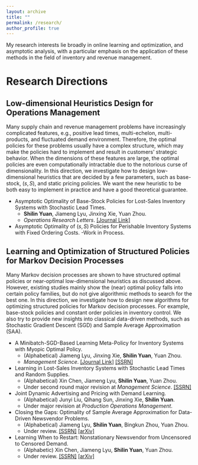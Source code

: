 ```yaml
---
layout: archive
title: ""
permalink: /research/
author_profile: true
---
```

My research interests lie broadly in online learning and optimization, and asymptotic analysis, with a particular emphasis on the application of these methods in the field of inventory and revenue management.


Research Directions
==============

Low-dimensional Heuristics Design for Operations Management
--------

Many supply chain and revenue management problems have increasingly complicated features, e.g., positive lead times, multi-echelon, multi-products, and fluctuated demand environment. Therefore, the optimal policies for these problems usually have a complex structure, which may make the policies hard to implement and result in customers’ strategic behavior. When the dimensions of these features are large, the optimal policies are even computationally intractable due to the notorious curse of dimensionality. In this direction, we investigate how to design low-dimensional heuristics that are decided by a few parameters, such as base-stock, $(s,S)$, and static pricing policies. We want the new heuristic to be both easy to implement in practice and have a good theoretical guarantee.

* Asymptotic Optimality of Base-Stock Policies for Lost-Sales Inventory Systems with Stochastic Lead Times.
  - **Shilin Yuan**, Jiameng Lyu, Jinxing Xie, Yuan Zhou.
  - *Operations Research Letters*. [[Journal Link]](https://www.sciencedirect.com/science/article/abs/pii/S0167637724001329)
* Asymptotic Optimality of $(s,S)$ Policies for Perishable Inventory Systems with Fixed Ordering Costs.
  -Work in Process.



Learning and Optimization of Structured Policies for Markov Decision Processes
--------
Many Markov decision processes are shown to have structured optimal policies or near-optimal low-dimensional heuristics as discussed above. However, existing studies mainly show the (near) optimal policy falls into certain policy families, but do not give algorithmic methods to search for the best one. In this direction, we investigate how to design new algorithms for optimizing structured policies for Markov decision processes. For example, base-stock policies and constant order policies in inventory control. We also try to provide new insights into classical data-driven methods, such as Stochastic Gradient Descent (SGD) and Sample Average Approximation (SAA).

* A Minibatch-SGD-Based Learning Meta-Policy for Inventory Systems with Myopic Optimal Policy.
  - (Alphabetical) Jiameng Lyu, Jinxing Xie, **Shilin Yuan**, Yuan Zhou.
  - *Management Science*. [[Journal Link]](https://pubsonline.informs.org/doi/abs/10.1287/mnsc.2023.00920) [[SSRN]](https://papers.ssrn.com/sol3/papers.cfm?abstract_id=4390778)
* Learning in Lost-Sales Inventory Systems with Stochastic Lead Times and Random Supplies. 
  - (Alphabetical) Xin Chen, Jiameng Lyu, **Shilin Yuan**, Yuan Zhou.
  - Under second round major revision at *Management Science*. [[SSRN]](https://papers.ssrn.com/sol3/papers.cfm?abstract_id=4671416)
* Joint Dynamic Advertising and Pricing with Demand Learning. 
  - (Alphabetical) Junyi Liu, Qihang Sun, Jinxing Xie, **Shilin Yuan**.
  - Under major revision at *Production Operations Management*.
* Closing the Gaps: Optimality of Sample Average Approximation for Data-Driven Newsvendor Problems. 
  - (Alphabetical) Jiameng Lyu, **Shilin Yuan**, Bingkun Zhou, Yuan Zhou.
  - Under review. [[SSRN]](https://papers.ssrn.com/sol3/papers.cfm?abstract_id=4880063) [[arXiv]](http://arxiv.org/abs/2407.04900)
* Learning When to Restart: Nonstationary Newsvendor from Uncensored to Censored Demand.
  - (Alphabetic) Xin Chen, Jiameng Lyu, **Shilin Yuan**, Yuan Zhou.
  - Under review. [[SSRN]](https://papers.ssrn.com/sol3/papers.cfm?abstract_id=5519298) [[arXiv]](https://arxiv.org/abs/2509.18709)



